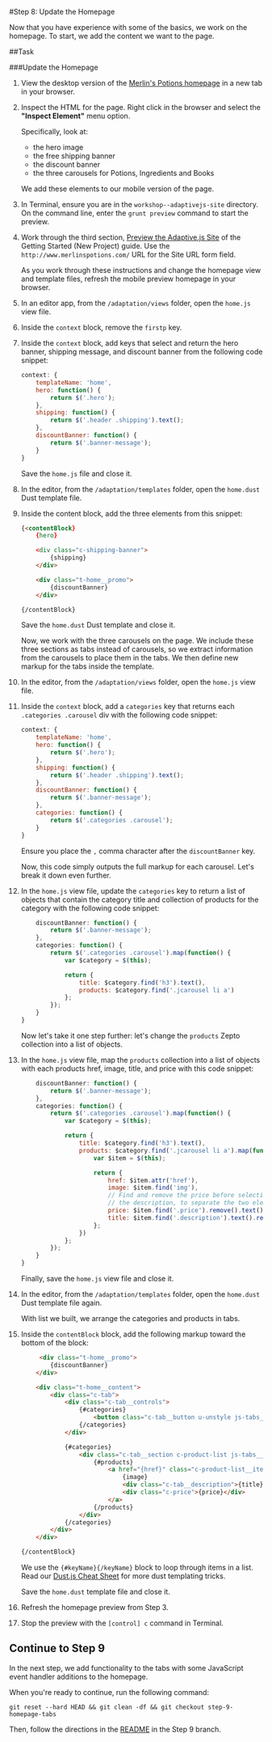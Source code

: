 #Step 8: Update the Homepage

Now that you have experience with some of the basics, we work on the homepage. To start, we add the content we want to the page.

##Task

###Update the Homepage

1. View the desktop version of the [Merlin's Potions homepage](http://www.merlinspotions.com) in a new tab in your browser.
2. Inspect the HTML for the page. Right click in the browser and select the **"Inspect Element"** menu option.

    Specifically, look at:

    * the hero image
    * the free shipping banner
    * the discount banner
    * the three carousels for Potions, Ingredients and Books

    We add these elements to our mobile version of the page.

3. In Terminal, ensure you are in the `workshop--adaptivejs-site` directory. On the command line, enter the `grunt preview` command to start the preview.
4. Work through the third section, [Preview the Adaptive.js Site](https://cloud.mobify.com/docs/adaptivejs/getting-started/new-project/#/start-adaptivejs-server) of the Getting Started (New Project) guide. Use the `http://www.merlinspotions.com/` URL for the Site URL form field.

    As you work through these instructions and change the homepage view and template files, refresh the mobile preview homepage in your browser.

5. In an editor app, from the `/adaptation/views` folder, open the `home.js` view file.
6. Inside the `context` block, remove the `firstp` key.
7. Inside the `context` block, add keys that select and return the hero banner, shipping message, and discount banner from the following code snippet:

    ```javascript
    context: {
        templateName: 'home',
        hero: function() {
            return $('.hero');
        },
        shipping: function() {
            return $('.header .shipping').text();
        },
        discountBanner: function() {
            return $('.banner-message');
        }
    }
    ```
    Save the `home.js` file and close it.

8. In the editor, from the `/adaptation/templates` folder, open the `home.dust` Dust template file. 
9. Inside the content block, add the three elements from this snippet:

    ```html
    {<contentBlock}
        {hero}

        <div class="c-shipping-banner">
            {shipping}
        </div>

        <div class="t-home__promo">
            {discountBanner}
        </div>

    {/contentBlock}
    ```
    
    Save the `home.dust` Dust template and close it.

    Now, we work with the three carousels on the page. We include these three sections as tabs instead of carousels, so we extract information from the carousels to place them in the tabs. We then define new markup for the tabs inside the template.

10. In the editor, from the `/adaptation/views` folder, open the `home.js` view file.
11. Inside the `context` block, add a `categories` key that returns each `.categories .carousel` div with the following code snippet:

    ```javascript
    context: {
        templateName: 'home',
        hero: function() {
            return $('.hero');
        },
        shipping: function() {
            return $('.header .shipping').text();
        },
        discountBanner: function() {
            return $('.banner-message');
        },
        categories: function() {
            return $('.categories .carousel');
        }
    }
    ```
    Ensure you place the `,` comma character after the `discountBanner` key.
    
    Now, this code simply outputs the full markup for each carousel. Let's break it down even further.

12. In the `home.js` view file, update the `categories` key to return a list of objects that contain the category title and collection of products for the category with the following code snippet:

    ```javascript
        discountBanner: function() {
            return $('.banner-message');
        },
        categories: function() {
            return $('.categories .carousel').map(function() {
                var $category = $(this);

                return {
                    title: $category.find('h3').text(),
                    products: $category.find('.jcarousel li a')
                };
            });
        }
    }
    ```

    Now let's take it one step further: let's change the `products` Zepto collection into a list of objects.

13. In the `home.js` view file, map the `products` collection into a list of objects with each products href, image, title, and price with this code snippet:

    ```javascript
        discountBanner: function() {
            return $('.banner-message');
        },
        categories: function() {
            return $('.categories .carousel').map(function() {
                var $category = $(this);

                return {
                    title: $category.find('h3').text(),
                    products: $category.find('.jcarousel li a').map(function() {
                        var $item = $(this);

                        return {
                            href: $item.attr('href'),
                            image: $item.find('img'),
                            // Find and remove the price before selecting
                            // the description, to separate the two elements
                            price: $item.find('.price').remove().text(),
                            title: $item.find('.description').text().replace(' - ', '')
                        };
                    })
                };
            });
        }
    }
    ```

    Finally, save the `home.js` view file and close it.

14. In the editor, from the `/adaptation/templates` folder, open the `home.dust` Dust template file again.

    With list we built, we arrange the categories and products in tabs.
    
15. Inside the `contentBlock` block, add the following markup toward the bottom of the block:

    ```html
         <div class="t-home__promo">
            {discountBanner}
        </div>

        <div class="t-home__content">
            <div class="c-tab">
                <div class="c-tab__controls">
                    {#categories}
                        <button class="c-tab__button u-unstyle js-tabs__header">{title}</button>
                    {/categories}
                </div>

                {#categories}
                    <div class="c-tab__section c-product-list js-tabs__sections">
                        {#products}
                            <a href="{href}" class="c-product-list__item">
                                {image}
                                <div class="c-tab__description">{title}</div>
                                <div class="c-price">{price}</div>
                            </a>
                        {/products}
                    </div>
                {/categories}
            </div>
        </div>

    {/contentBlock}
    ```

    We use the `{#keyName}{/keyName}` block to loop through items in a list. Read our [Dust.js Cheat Sheet](https://cloud.mobify.com/docs/adaptivejs/adapting/dustjs-cheat-sheet) for more dust templating tricks.

    Save the `home.dust` template file and close it.
    
16. Refresh the homepage preview from Step 3.

17. Stop the preview with the `[control] c` command in Terminal.



## Continue to Step 9

In the next step, we add functionality to the tabs with some JavaScript event handler additions to the homepage.

When you're ready to continue, run the following command:

```
git reset --hard HEAD && git clean -df && git checkout step-9-homepage-tabs
```

Then, follow the directions in the  [README](https://github.com/mobify/workshop--adaptivejs-site/blob/step-9-homepage-tabs/README.md) in the Step 9 branch.
